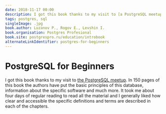 ```yaml
---
date: 2018-11-17 00:00
description: I got this book thanks to my visit to [a PostgreSQL meetup](https://coolone.ru/events/postgres-meetup/). In 150 pages of this book the authors have put the basic principles of this database, information about specific software and much more.
tags: postgres, sql
singleImage: .jpg
book.author: Luzanov P., Rogov E., Levshin I.
book.organisation: Postgres Profesional
book.site: postgrespro.ru/education/introbook
alternateLinkIdentifier: postgres-for-beginners
---
```

# PostgreSQL for Beginners

I got this book thanks to my visit to [the PostgreSQL meetup](https://coolone.ru/events/postgres-meetup/). In 150 pages of this book the authors have put the basic principles of this database, information about the specific software and much more.
It took me about four days of regular reading to read all the material and I generally liked how clear and accessible the specific definitions and terms are described in each of the chapters.
